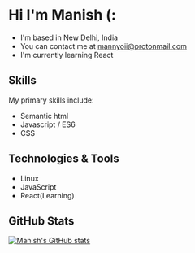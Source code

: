 # Hi I'm Manish (:

<!-- I am a Software Developer specializing in front end web technologies. -->

- I'm based in New Delhi, India
- You can contact me at [mannyoii@protonmail.com](mailto:mannyoii@protonmail.com)
- I'm currently learning React

## Skills

<p>My primary skills include:</p>

- Semantic html
- Javascript / ES6
- CSS

## Technologies & Tools

- Linux
- JavaScript
- React(Learning)

## GitHub Stats

[![Manish's GitHub stats](https://github-readme-stats.vercel.app/api?username=mannyoii)](https://github.com/mannyoii/)
